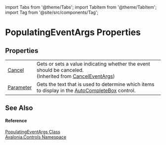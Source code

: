 import Tabs from '@theme/Tabs'; 
import TabItem from '@theme/TabItem'; 
import Tag from '@site/src/components/Tag'; 

# PopulatingEventArgs Properties




## Properties
<table>
<tr>
<td><a href="https://learn.microsoft.com/dotnet/api/system.componentmodel.canceleventargs.cancel" target="_blank" rel="noopener noreferrer">Cancel</a></td>
<td>Gets or sets a value indicating whether the event should be canceled.<br />(Inherited from <a href="https://learn.microsoft.com/dotnet/api/system.componentmodel.canceleventargs" target="_blank" rel="noopener noreferrer">CancelEventArgs</a>)</td>
</tr>
<tr>
<td><a href="P_Avalonia_Controls_PopulatingEventArgs_Parameter">Parameter</a></td>
<td>Gets the text that is used to determine which items to display in the <a href="T_Avalonia_Controls_AutoCompleteBox">AutoCompleteBox</a> control.</td>
</tr>
</table>

## See Also


#### Reference
<a href="T_Avalonia_Controls_PopulatingEventArgs">PopulatingEventArgs Class</a>  
<a href="N_Avalonia_Controls">Avalonia.Controls Namespace</a>  
